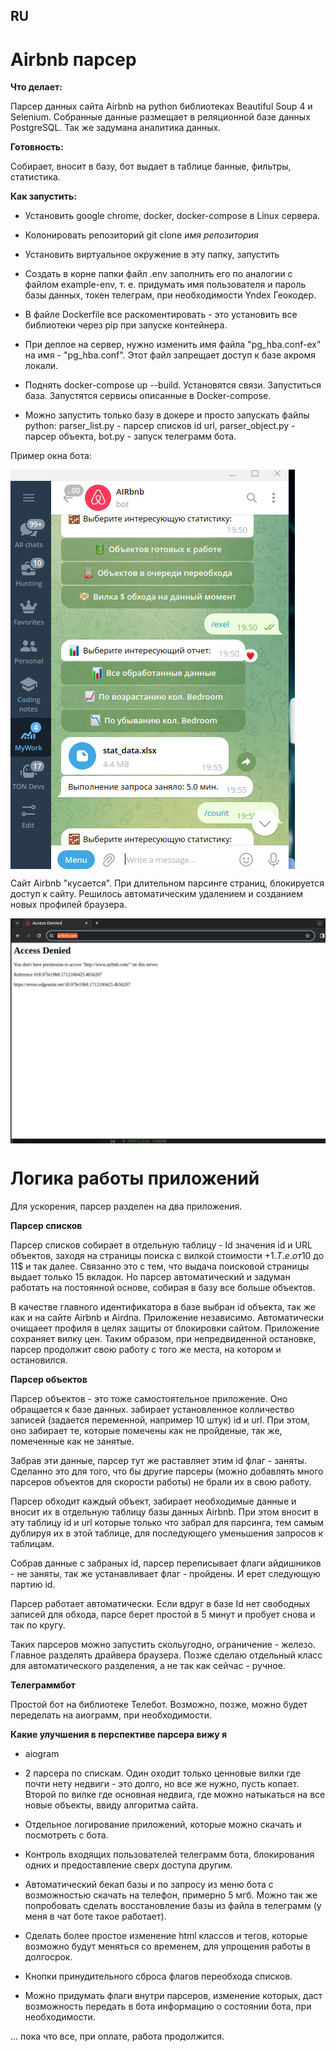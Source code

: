 ## RU

# Airbnb парсер

**Что делает:**

Парсер данных сайта Airbnb на python библиотеках Beautiful Soup 4 и Selenium. Собранные данные размещает в реляционной базе данных PostgreSQL. Так же задумана аналитика данных.

**Готовность:** 

Собирает, вносит в базу, бот выдает в таблице банные, фильтры, статистика.

**Как запустить:** 

- Установить google chrome, docker, docker-compose в Linux сервера.

- Колонировать репозиторий git clone _имя репозитория_

- Установить виртуальное окружение в эту папку, запустить

- Создать в корне папки файл .env заполнить его по аналогии с файлом example-env, т. е. придумать имя пользователя и пароль базы данных, токен телеграм, при необходимости Yndex Геокодер.

- В файле Dockerfile все раскоментировать - это установить все библиотеки через pip при запуске контейнера.

- При деплое на сервер, нужно изменить имя файла "pg_hba.conf-ex" на имя - "pg_hba.conf". Этот файл запрещает доступ к базе акромя локали.

- Поднять docker-compose up --build. Установятся связи. Запуститься база. Запустятся сервисы описанные в Docker-compose.

- Можно запустить только базу в докере и просто запускать файлы python: parser_list.py - парсер списков id  url, parser_object.py - парсер объекта, bot.py - запуск телеграмм бота.


Пример окна бота:

<img src="https://github.com/shliamb/airbnb/blob/main/img/9.png?raw=true" alt="Airbnb" width="auto" height="auto" align="top">


Сайт Airbnb "кусается". При длительном парсинге страниц, блокируется доступ к сайту. Решилось автоматическим удалением и созданием новых профилей браузера.

<img src="https://github.com/shliamb/airbnb/blob/main/img/5.png?raw=true" alt="Airbnb" width="auto" height="auto" align="top">


# Логика работы приложений

Для ускорения, парсер разделен на два приложения.

**Парсер списков**

Парсер списков собирает в отдельную таблицу - Id значения id и URL объектов, заходя на страницы поиска с вилкой стоимости +1$. Т.е. от 10$ до 11$ и так далее. Связанно это с тем, что выдача поисковой страницы выдает только 15 вкладок. Но парсер автоматический и задуман работать на постоянной основе, собирая в базу все больше объектов.

В качестве главного идентификатора в базе выбран id объекта, так же как и на сайте Airbnb и Airdna. Приложение независимо. Автоматически очищаеет профиля в целях защиты от блокировки сайтом. Приложение сохраняет вилку цен. Таким образом, при непредвиденной остановке, парсер продолжит свою работу с того же места, на котором и остановился.

**Парсер объектов**

Парсер объектов - это тоже самостоятельное приложение. Оно обращается к базе данных. забирает установленное колличество записей (задается переменной, например 10 штук) id и url. При этом, оно забирает те, которые помечены как не пройденые, так же, помеченные как не занятые.

Забрав эти данные, парсер тут же раставляет этим id флаг - заняты. Сделанно это для того, что бы другие парсеры (можно добавлять много парсеров объектов для скорости работы) не брали их в свою работу.

Парсер обходит каждый объект, забирает необходимые данные и вносит их в отдельную таблицу базы данных Airbnb. При этом вносит в эту таблицу id и url которые только что забрал для парсинга, тем самым дублируя их в этой таблице, для последующего уменьшения запросов к таблицам.

Собрав данные с забраных id, парсер переписывает флаги айдишников - не заняты, так же устанавливает флаг  - пройдены. И ерет следующую партию id. 

Парсер работает автоматически. Если вдруг в базе Id нет свободных записей для обхода, парсе берет простой в 5 минут и пробует снова и так по кругу.

Таких парсеров можно запустить скольугодно, ограничение - железо. Главное разделять драйвера браузера. Позже сделаю отдельный класс для автоматического разделения, а не так как сейчас - ручное.

**Телеграммбот**

Простой бот на библиотеке Телебот. Возможно, позже, можно будет переделать на аиограмм, при необходимости.


**Какие улучшения в перспективе парсера вижу я**

- aiogram

- 2 парсера по спискам. Один оходит только ценновые вилки где почти нету недвиги - это долго, но все же нужно, пусть копает. Второй по вилке где основная недвига, где можно натыкаться на все новые объекты, ввиду алгоритма сайта.

- Отдельное логирование приложений, которые можно скачать и посмотреть с бота.

- Контроль входящих пользователей телеграмм бота, блокирования одних и предоставление сверх доступа другим.

- Автоматический бекап базы и по запросу из меню бота с возможностью скачать на телефон, примерно 5 мгб. Можно так же попробовать сделать восстановление базы из файла в телеграмм (у меня в чат боте такое работает).

- Сделать более простое изменение html классов и тегов, которые возможно будут меняться со временем, для упрощения работы в долгосрок.

- Кнопки принудительного сброса флагов переобхода списков.

- Можно придумать флаги внутри парсеров, изменение которых, даст возможность передать в бота информацию о состоянии бота, при необходимости.

... пока что все, при оплате, работа продолжится.
